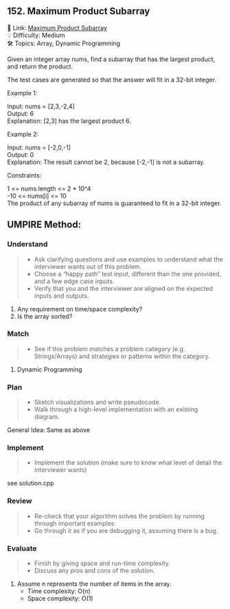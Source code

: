 ## 152. Maximum Product Subarray
🔗 Link: [Maximum Product Subarray](https://leetcode.com/problems/maximum-product-subarray/description/)  
💡 Difficulty: Medium  
🛠️ Topics: Array, Dynamic Programming

Given an integer array nums, find a subarray that has the largest product, and return the product.

The test cases are generated so that the answer will fit in a 32-bit integer.

 

Example 1:

Input: nums = [2,3,-2,4]  
Output: 6  
Explanation: [2,3] has the largest product 6.

Example 2:

Input: nums = [-2,0,-1]  
Output: 0  
Explanation: The result cannot be 2, because [-2,-1] is not a subarray.  
 

Constraints:

1 <= nums.length <= 2 * 10^4  
-10 <= nums[i] <= 10  
The product of any subarray of nums is guaranteed to fit in a 32-bit integer.

## UMPIRE Method:

### Understand
> - Ask clarifying questions and use examples to understand what the interviewer wants out of this problem.
> - Choose a “happy path” test input, different than the one provided, and a few edge case inputs.
> - Verify that you and the interviewer are aligned on the expected inputs and outputs.
1. Any requirement on time/space complexity?
2. Is the array sorted?
### Match
> - See if this problem matches a problem category (e.g. Strings/Arrays) and strategies or patterns within the category.
1. Dynamic Programming
### Plan
> - Sketch visualizations and write pseudocode.
> - Walk through a high-level implementation with an existing diagram.

General Idea: Same as above
### Implement
> - Implement the solution (make sure to know what level of detail the interviewer wants)  

see solution.cpp
### Review
> - Re-check that your algorithm solves the problem by running through important examples.
> - Go through it as if you are debugging it, assuming there is a bug.
### Evaluate
> - Finish by giving space and run-time complexity.
> - Discuss any pros and cons of the solution.
1. Assume n represents the number of items in the array.
   - Time complexity: O(n)
   - Space complexity: O(1)

